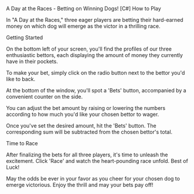 A Day at the Races - Betting on Winning Dogs! [C#]
How to Play

In "A Day at the Races," three eager players are betting their hard-earned money on which dog will emerge as the victor in a thrilling race.

Getting Started

On the bottom left of your screen, you'll find the profiles of our three enthusiastic bettors, each displaying the amount of money they currently have in their pockets.

To make your bet, simply click on the radio button next to the bettor you'd like to back.

At the bottom of the window, you'll spot a 'Bets' button, accompanied by a convenient counter on the side.

You can adjust the bet amount by raising or lowering the numbers according to how much you'd like your chosen bettor to wager.

Once you've set the desired amount, hit the 'Bets' button. The corresponding sum will be subtracted from the chosen bettor's total.

Time to Race

After finalizing the bets for all three players, it's time to unleash the excitement. Click 'Race' and watch the heart-pounding race unfold.
Best of Luck!

May the odds be ever in your favor as you cheer for your chosen dog to emerge victorious. Enjoy the thrill and may your bets pay off!





